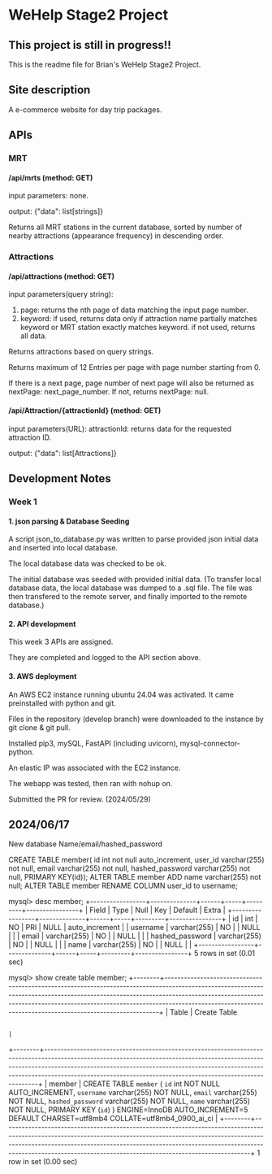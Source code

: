 # WeHelp Stage2 Project
## **This project is still in progress!!**

This is the readme file for Brian's WeHelp Stage2 Project.

## Site description

A e-commerce website for day trip packages.

## APIs

### MRT
#### /api/mrts (method: GET)

input parameters: none. 

output: {"data": list[strings]}

Returns all MRT stations in the current database, sorted by number of nearby attractions (appearance frequency) in descending order.


### Attractions
#### /api/attractions (method: GET)

input parameters(query string): 

1. page: returns the nth page of data matching the input page number.
2. keyword: if used, returns data only if attraction name partially matches keyword or MRT station exactly matches keyword. if not used, returns all data.


Returns attractions based on query strings.

Returns maximum of 12 Entries per page with page number starting from 0. 

If there is a next page, page number of next page will also be returned as nextPage: next_page_number. If not, returns nextPage: null.

#### /api/Attraction/{attractionId} (method: GET)

input parameters(URL): 
attractionId: returns data for the requested attraction ID.

output: {"data": list[Attractions]}

## Development Notes

### Week 1

#### 1. json parsing & Database Seeding

A script json_to_database.py was written to parse provided json initial data and inserted into local database.

The local database data was checked to be ok.

The initial database was seeded with provided initial data. (To transfer local database data, the local database was dumped to a .sql file. The file was then transfered to the remote server, and finally imported to the remote database.)

#### 2. API development

This week 3 APIs are assigned.

They are completed and logged to the API section above.

#### 3. AWS deployment

An AWS EC2 instance running ubuntu 24.04 was activated. It came preinstalled with python and git.

Files in the repository (develop branch) were downloaded to the instance by git clone & git pull.

Installed pip3, mySQL, FastAPI (including uvicorn), mysql-connector-python.

An elastic IP was associated with the EC2 instance.

The webapp was tested, then ran with nohup on.

Submitted the PR for review. (2024/05/29)

## 2024/06/17
New database
Name/email/hashed_password

CREATE TABLE member(
id int not null auto_increment,
user_id varchar(255) not null,
email varchar(255) not null,
hashed_password varchar(255) not null,
PRIMARY KEY(id));
ALTER TABLE member ADD name varchar(255) not null;
ALTER TABLE member RENAME COLUMN user_id to username;

mysql> desc member;
+-----------------+--------------+------+-----+---------+----------------+
| Field           | Type         | Null | Key | Default | Extra          |
+-----------------+--------------+------+-----+---------+----------------+
| id              | int          | NO   | PRI | NULL    | auto_increment |
| username        | varchar(255) | NO   |     | NULL    |                |
| email           | varchar(255) | NO   |     | NULL    |                |
| hashed_password | varchar(255) | NO   |     | NULL    |                |
| name            | varchar(255) | NO   |     | NULL    |                |
+-----------------+--------------+------+-----+---------+----------------+
5 rows in set (0.01 sec)

mysql> show create table member;
+--------+----------------------------------------------------------------------------------------------------------------------------------------------------------------------------------------------------------------------------------------------------------------------------------------------------------------------+
| Table  | Create Table

                                                                                |
+--------+----------------------------------------------------------------------------------------------------------------------------------------------------------------------------------------------------------------------------------------------------------------------------------------------------------------------+
| member | CREATE TABLE `member` (
  `id` int NOT NULL AUTO_INCREMENT,
  `username` varchar(255) NOT NULL,
  `email` varchar(255) NOT NULL,
  `hashed_password` varchar(255) NOT NULL,
  `name` varchar(255) NOT NULL,
  PRIMARY KEY (`id`)
) ENGINE=InnoDB AUTO_INCREMENT=5 DEFAULT CHARSET=utf8mb4 COLLATE=utf8mb4_0900_ai_ci |
+--------+----------------------------------------------------------------------------------------------------------------------------------------------------------------------------------------------------------------------------------------------------------------------------------------------------------------------+
1 row in set (0.00 sec)